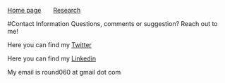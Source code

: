 [Home page](./index.md) &nbsp; &nbsp; &nbsp; [Research](./Research.md) 

#Contact Information
Questions, comments or suggestion? Reach out to me!

Here you can find my [Twitter](https://twitter.com/CR46_)

Here you can find my [Linkedin](https://www.linkedin.com/in/christopher-rounds-6a9b19189)

My email is round060 at gmail dot com
